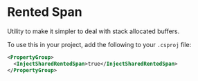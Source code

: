 # Rented Span

Utility to make it simpler to deal with stack allocated buffers.

To use this in your project, add the following to your `.csproj` file:

```xml
<PropertyGroup>
  <InjectSharedRentedSpan>true</InjectSharedRentedSpan>
</PropertyGroup>
```
